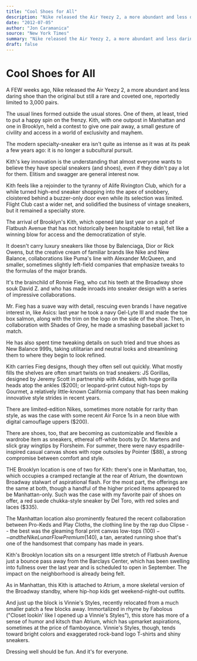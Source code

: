 ```yaml
---
title: "Cool Shoes for All"
description: "Nike released the Air Yeezy 2, a more abundant and less daring shoe than the original but still a rare and coveted one, reportedly limited to 3,000 pairs. Kith, with one outpost in Manhattan and one i..."
date: "2012-07-05"
author: "Jon Caramanica"
source: "New York Times"
summary: "Nike released the Air Yeezy 2, a more abundant and less daring shoe than the original but still a rare and coveted one, reportedly limited to 3,000 pairs. Kith, with one outpost in Manhattan and one in Brooklyn, held a contest to give one pair away, a small gesture of civility and access in a world of exclusivity and mayhem. The modern specialty-sneaker era isn't quite as intense as it was at its peak a few years ago"
draft: false
---
```


# Cool Shoes for All

A FEW weeks ago, Nike released the Air Yeezy 2, a more abundant and less daring shoe than the original but still a rare and coveted one, reportedly limited to 3,000 pairs.

The usual lines formed outside the usual stores. One of them, at least, tried to put a happy spin on the frenzy. Kith, with one outpost in Manhattan and one in Brooklyn, held a contest to give one pair away, a small gesture of civility and access in a world of exclusivity and mayhem.

The modern specialty-sneaker era isn't quite as intense as it was at its peak a few years ago: it is no longer a subcultural pursuit.

Kith's key innovation is the understanding that almost everyone wants to believe they have special sneakers (and shoes), even if they didn't pay a lot for them. Elitism and swagger are general interest now.

Kith feels like a rejoinder to the tyranny of Alife Rivington Club, which for a while turned high-end sneaker shopping into the apex of snobbery, cloistered behind a buzzer-only door even while its selection was limited. Flight Club cast a wider net, and solidified the business of vintage sneakers, but it remained a specialty store.

The arrival of Brooklyn's Kith, which opened late last year on a spit of Flatbush Avenue that has not historically been hospitable to retail, felt like a winning blow for access and the democratization of style.

It doesn't carry luxury sneakers like those by Balenciaga, Dior or Rick Owens, but the creative cream of familiar brands like Nike and New Balance, collaborations like Puma's line with Alexander McQueen, and smaller, sometimes slightly left-field companies that emphasize tweaks to the formulas of the major brands.

It's the brainchild of Ronnie Fieg, who cut his teeth at the Broadway shoe souk David Z. and who has made inroads into sneaker design with a series of impressive collaborations.

Mr. Fieg has a suave way with detail, rescuing even brands I have negative interest in, like Asics: last year he took a navy Gel-Lyte III and made the toe box salmon, along with the trim on the logo on the side of the shoe. Then, in collaboration with Shades of Grey, he made a smashing baseball jacket to match.

He has also spent time tweaking details on such tried and true shoes as New Balance 999s, taking utilitarian and neutral looks and streamlining them to where they begin to look refined.

Kith carries Fieg designs, though they often sell out quickly. What mostly fills the shelves are often smart twists on trad sneakers: JS Gorillas, designed by Jeremy Scott in partnership with Adidas, with huge gorilla heads atop the ankles ($200); or leopard-print cutout high-tops by Gourmet, a relatively little-known California company that has been making innovative style strides in recent years.

There are limited-edition Nikes, sometimes more notable for rarity than style, as was the case with some recent Air Force 1s in a neon blue with digital camouflage uppers ($200).

There are shoes, too, that are becoming as customizable and flexible a wardrobe item as sneakers, ethereal off-white boots by Dr. Martens and slick gray wingtips by Florsheim. For summer, there were navy espadrille-inspired casual canvas shoes with rope outsoles by Pointer ($88), a strong compromise between comfort and style.

THE Brooklyn location is one of two for Kith: there's one in Manhattan, too, which occupies a cramped rectangle at the rear of Atrium, the downtown Broadway stalwart of aspirational flash. For the most part, the offerings are the same at both, though a handful of the higher priced items appeared to be Manhattan-only. Such was the case with my favorite pair of shoes on offer, a red suede chukka-style sneaker by Del Toro, with red soles and laces ($335).

The Manhattan location also prominently featured the recent collaboration between Pro-Keds and Play Cloths, the clothing line by the rap duo Clipse -- the best was the gleaming floral print canvas low-tops ($100) -- and the Nike Lunar Flow Premium ($140), a tan, aerated running shoe that's one of the handsomest that company has made in years.

Kith's Brooklyn location sits on a resurgent little stretch of Flatbush Avenue just a bounce pass away from the Barclays Center, which has been swelling into fullness over the last year and is scheduled to open in September. The impact on the neighborhood is already being felt.

As in Manhattan, this Kith is attached to Atrium, a more skeletal version of the Broadway standby, where hip-hop kids get weekend-night-out outfits.

And just up the block is Vinnie's Styles, recently relocated from a much smaller patch a few blocks away. Immortalized in rhyme by Fabolous ("Closet lookin' like I opened up a Vinnie's Styles"), this store has more of a sense of humor and kitsch than Atrium, which has upmarket aspirations, sometimes at the price of flamboyance. Vinnie's Styles, though, tends toward bright colors and exaggerated rock-band logo T-shirts and shiny sneakers.

Dressing well should be fun. And it's for everyone.
